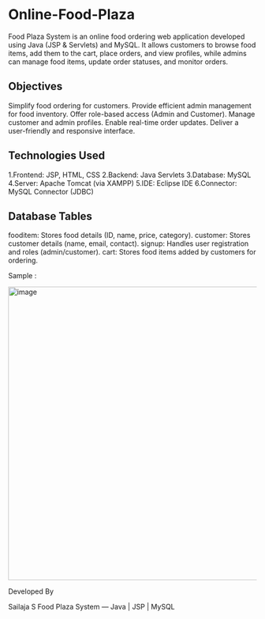 # Online-Food-Plaza

Food Plaza System is an online food ordering web application developed using Java (JSP & Servlets) and MySQL.
It allows customers to browse food items, add them to the cart, place orders, and view profiles, while admins can manage food items, update order statuses, and monitor orders.

## Objectives

Simplify food ordering for customers.
Provide efficient admin management for food inventory.
Offer role-based access (Admin and Customer).
Manage customer and admin profiles.
Enable real-time order updates.
Deliver a user-friendly and responsive interface.

## Technologies Used

1.Frontend: JSP, HTML, CSS
2.Backend: Java Servlets
3.Database: MySQL
4.Server: Apache Tomcat (via XAMPP)
5.IDE: Eclipse IDE
6.Connector: MySQL Connector (JDBC)

## Database Tables

fooditem: 
Stores food details (ID, name, price, category).
customer:
Stores customer details (name, email, contact).
signup: 
Handles user registration and roles (admin/customer).
cart: 
Stores food items added by customers for ordering.

Sample :

<img width="867" height="594" alt="image" src="https://github.com/user-attachments/assets/281afdcb-531b-48a7-b99e-c1a9cad7b38d" />

Developed By

Sailaja S
Food Plaza System — Java | JSP | MySQL


